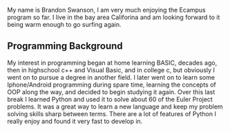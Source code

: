 My name is Brandon Swanson,  I am very much enjoying the Ecampus program so far.  I live in the bay area Califorina and am looking forward to it being warm enough to go surfing again.

<h2>Programming Background</h2>
My interest in programming began at home learning BASIC,  decades ago, then in highschool c++ and Visual Basic, and in college c,  but obviously I went on to pursue a degree in another field.
I later went on to learn some Iphone/Android programming during spare time, learning the concepts of OOP along the way, and decided to begin studying it again. 
Over this last break I learned Python and used it to solve about 60 of the Euler Project problems.  It was a great way to learn a new language and keep my problem solving skills sharp between terms.  There are a lot of features of Python I really enjoy and found it very fast to develop in.
